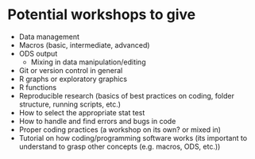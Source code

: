 # Potential workshops to give #

* Data management
* Macros (basic, intermediate, advanced)
* ODS output
    * Mixing in data manipulation/editing
* Git or version control in general
* R graphs or exploratory graphics
* R functions
* Reproducible research (basics of best practices on coding, folder
  structure, running scripts, etc.)
* How to select the appropriate stat test
* How to handle and find errors and bugs in code
* Proper coding practices (a workshop on its own? or mixed in)
* Tutorial on how coding/programming software works (its important to
  understand to grasp other concepts (e.g. macros, ODS, etc.))
